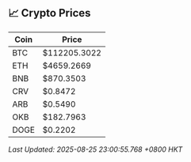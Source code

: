 ## 📈 Crypto Prices

| Coin | Price |
| ---- | ----- |
| BTC | $112205.3022 |
| ETH | $4659.2669 |
| BNB | $870.3503 |
| CRV | $0.8472 |
| ARB | $0.5490 |
| OKB | $182.7963 |
| DOGE | $0.2202 |

_Last Updated: 2025-08-25 23:00:55.768 +0800 HKT_